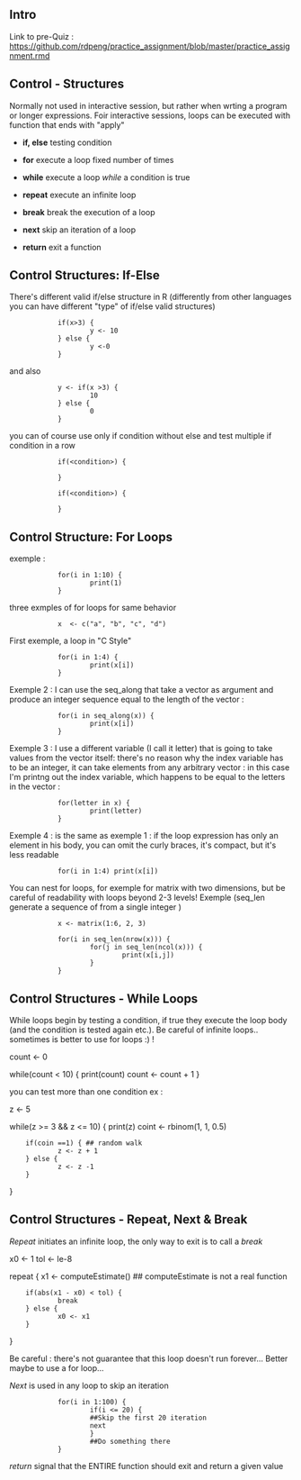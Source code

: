 ## Intro

Link to pre-Quiz : https://github.com/rdpeng/practice_assignment/blob/master/practice_assignment.rmd

## Control - Structures

Normally not used in interactive session, but rather when wrting a program or longer expressions. Foir interactive sessions, loops can be executed with function that ends with "apply"

* **if, else** testing condition

* **for** execute a loop fixed number of times

* **while** execute a loop *while* a condition is true

* **repeat** execute an infinite loop

* **break** break the execution of a loop

* **next** skip an iteration of a loop

* **return** exit a function

## Control Structures: If-Else

There's different valid if/else structure in R (differently from other languages you can have different "type" of if/else valid structures)

				if(x>3) {
						y <- 10
				} else {
						y <-0
				}

and also

				y <- if(x >3) {
						10
				} else {
						0
				}

you can of course use only if condition without else and test multiple if condition in a row

				if(<condition>) {

				}

				if(<condition>) {

				}

## Control Structure: For Loops

exemple :

				for(i in 1:10) {
						print(1)
				}

three exmples of for loops for same behavior

				x  <- c("a", "b", "c", "d")

First exemple, a loop in "C Style"

				for(i in 1:4) {
						print(x[i])
				}

Exemple 2 : I can use the seq_along that take a vector as argument and produce an integer sequence equal to the length of the vector : 

				for(i in seq_along(x)) {
						print(x[i])
				}

Exemple 3 : I use a different variable (I call it letter) that is going to take values from the vector itself: there's no reason why the index variable has to be an integer, it can take elements from any arbitrary vector : in this case I'm printng out the index variable, which happens to be equal to the letters in the vector :

				for(letter in x) {
						print(letter)
				}

Exemple 4 : is the same as exemple 1 : if the loop expression has only an element in his body, you can omit the curly braces, it's compact, but it's less readable

				for(i in 1:4) print(x[i])

You can nest for loops, for exemple for matrix with two dimensions, but be careful of readability with loops beyond 2-3 levels! Exemple (seq_len generate a sequence of from a single integer )

				x <- matrix(1:6, 2, 3)

				for(i in seq_len(nrow(x))) {
						for(j in seq_len(ncol(x))) {
								print(x[i,j])
						}
				}


## Control Structures - While Loops
				
While loops begin by testing a condition, if true they execute the loop body (and the condition is tested again etc.). Be careful of infinite loops.. sometimes is better to use for loops :) !

count <- 0

while(count < 10) {
		print(count)
		count <- count + 1
}

you can test more than one condition ex :

z <- 5

while(z >= 3 && z <= 10) {
		print(z)
		coint <- rbinom(1, 1, 0.5)
		
		if(coin ==1) { ## random walk
				z <- z + 1
		} else {
				z <- z -1
		}
}

## Control Structures - Repeat, Next & Break

*Repeat* initiates an infinite loop, the only way to exit is to call a *break*

x0 <- 1
tol <- le-8

repeat {
		x1 <- computeEstimate() ## computeEstimate is not a real function
		
		if(abs(x1 - x0) < tol) {
				break
		} else {
				x0 <- x1
		}
}

Be careful : there's not guarantee that this loop doesn't run forever... Better maybe to use a for loop...

*Next* is used in any loop to skip an iteration

				for(i in 1:100) {
						if(i <= 20) {
						##Skip the first 20 iteration
						next
						}
						##Do something there
				}

*return* signal that the ENTIRE function should exit and return a given value

